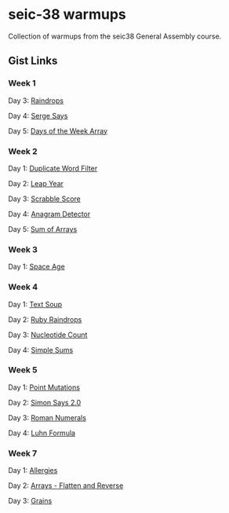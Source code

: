 # seic-38 warmups

Collection of warmups from the seic38 General Assembly course.

## Gist Links

### Week 1

Day 3: [Raindrops](https://gist.github.com/CamillaCdC/9e01f8808e13cd63a2ba8c322209da33)

Day 4: [Serge Says](https://gist.github.com/CamillaCdC/52cad244e4a9c855353960f3dfb3545d)

Day 5: [Days of the Week Array](https://gist.github.com/CamillaCdC/64e6551763a8ec5927fe0f15e522515b)

### Week 2

Day 1: [Duplicate Word Filter](https://gist.github.com/CamillaCdC/c6bc07fa8d62bb79efbbe15c3bc28679)

Day 2: [Leap Year](https://gist.github.com/CamillaCdC/e7417121803caba9ff2016031efe65ab)

Day 3: [Scrabble Score](https://gist.github.com/CamillaCdC/5fd46590b5c66982d5ef4a6f60473601)

Day 4: [Anagram Detector](https://gist.github.com/CamillaCdC/f25dfd23090aaed356022b0114eaf1e7)

Day 5: [Sum of Arrays](https://gist.github.com/CamillaCdC/2994f236bd1ef6994cf9481437a0eb60)

### Week 3

Day 1: [Space Age](https://gist.github.com/CamillaCdC/4f847a8305d874f81881e52683656c35)

### Week 4

Day 1: [Text Soup](https://gist.github.com/CamillaCdC/28ec9c53157c47861bc26a3711547815)

Day 2: [Ruby Raindrops](https://gist.github.com/CamillaCdC/cd5c31c4e8c7a34c1d19634b7c5a8e28)

Day 3: [Nucleotide Count](https://gist.github.com/CamillaCdC/9e3f0b29abd8519cb79d2620af83a967)

Day 4: [Simple Sums](https://gist.github.com/CamillaCdC/bca8f49ff47b1a7c0e37e4efaec0be81)

### Week 5

Day 1: [Point Mutations](https://gist.github.com/CamillaCdC/77e6d640b80625153ee5aa49c16a1c9a)

Day 2: [Simon Says 2.0](https://gist.github.com/CamillaCdC/459a786b484291670bfa1e4b8380db33)

Day 3: [Roman Numerals](https://gist.github.com/CamillaCdC/8b881dfe970a92b8695d0aec2ce10164)

Day 4: [Luhn Formula](https://gist.github.com/CamillaCdC/4960e5bc1350fb442a24de60552095ca)

### Week 7

Day 1: [Allergies](https://gist.github.com/CamillaCdC/1d0f635c46fb838b6832a4859342c137)

Day 2: [Arrays - Flatten and Reverse](https://gist.github.com/CamillaCdC/3c90a4c163a4e69f1cd3c18d39313b72)

Day 3: [Grains](https://gist.github.com/CamillaCdC/5d7385c9ff124b6118446d88f19b48e5)